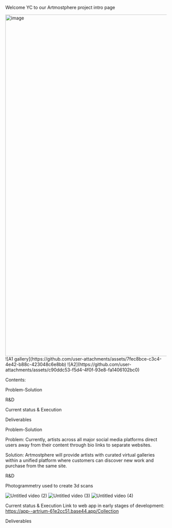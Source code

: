 Welcome YC to our Artmostphere project intro page

<img width="1254" height="1064" alt="image" src="https://github.com/user-attachments/assets/e183969b-e77b-4abe-b444-e73aad4c0f2b" />
![A1 gallery](https://github.com/user-attachments/assets/7fec8bce-c3c4-4e42-b88c-423048c6e8bb) ![A2](https://github.com/user-attachments/assets/c90ddc53-f5d4-4f0f-93e8-fa1406102bc0)





Contents:

Problem-Solution

R&D

Current status & Execution

Deliverables









Problem-Solution

Problem: 
Currently, artists across all major social media platforms direct users away from their content through bio links to separate websites. 

Solution: 
Artmostphere will provide artists with curated virtual galleries within a unified platform where customers can discover new work and purchase from the same site.


R&D

Photogrammetry used to create 3d scans 

![Untitled video (2)](https://github.com/user-attachments/assets/581af5ee-4526-4812-98ef-e84f2e3bd8d4)
![Untitled video (3)](https://github.com/user-attachments/assets/5c0f00f2-cd73-4f1e-9fc5-395b52b5d661)
![Untitled video (4)](https://github.com/user-attachments/assets/2b7448b2-2561-4dc3-a3a0-92e13ad8dc4a)




Current status & Execution 
Link to web app in early stages of development: 
https://app--artrium-61e2cc51.base44.app/Collection




Deliverables








